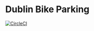 # Dublin Bike Parking

[![CircleCI](https://circleci.com/gh/SemanticallyNull/DBP.svg?style=svg&circle-token=e5ce89c74a8b0ef8c4dc289c418b2ee9aa725603)](https://circleci.com/gh/SemanticallyNull/DBP)

